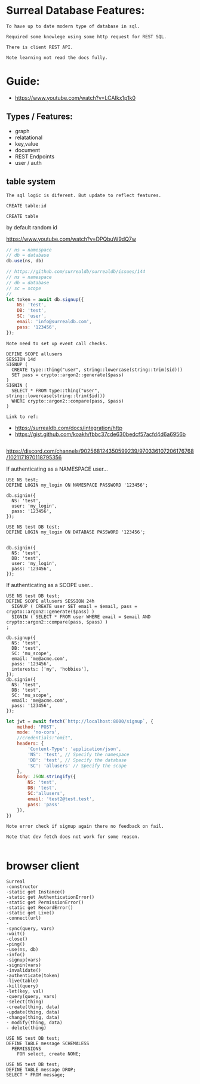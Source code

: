 
# Surreal Database Features:

	To have up to date modern type of database in sql.

	Required some knowlege using some http request for REST SQL.

	There is client REST API.

	Note learning not read the docs fully.

# Guide:
 - https://www.youtube.com/watch?v=LCAIkx1p1k0

## Types / Features:
- graph
- relatational
- key,value
- document
- REST Endpoints
- user / auth

## table system
	The sql logic is diferent. But update to reflect features.

```
CREATE table:id
```

```
CREATE table
```
by default random id


https://www.youtube.com/watch?v=DPQbuW9dQ7w


```js
// ns = namespace
// db = database
db.use(ns, db)

```

```js
// https://github.com/surrealdb/surrealdb/issues/144
// ns = namespace
// db = database
// sc = scope 
// 
let token = await db.signup({
	NS: 'test',
	DB: 'test',
	SC: 'user',
	email: 'info@surrealdb.com',
	pass: '123456',
});

```
	Note need to set up event call checks.
```
DEFINE SCOPE allusers 
SESSION 14d
SIGNUP (
  CREATE type::thing("user", string::lowercase(string::trim($id)))
  SET pass = crypto::argon2::generate($pass)
)
SIGNIN (
  SELECT * FROM type::thing("user", string::lowercase(string::trim($id)))
  WHERE crypto::argon2::compare(pass, $pass)
)
```
	Link to ref:
- https://surrealdb.com/docs/integration/http
- https://gist.github.com/koakh/fbbc37cde630bedcf57acfd4d6a6956b
```
```


https://discord.com/channels/902568124350599239/970336107206176768/1021171970118795356


If authenticating as a NAMESPACE user...
```
USE NS test;
DEFINE LOGIN my_login ON NAMESPACE PASSWORD '123456';

db.signin({
  NS: 'test',
  user: 'my_login',
  pass: '123456',
});
```


```
USE NS test DB test;
DEFINE LOGIN my_login ON DATABASE PASSWORD '123456';


db.signin({
  NS: 'test',
  DB: 'test',
  user: 'my_login',
  pass: '123456',
});
```

If authenticating as a SCOPE user...
```
USE NS test DB test;
DEFINE SCOPE allusers SESSION 24h
  SIGNUP ( CREATE user SET email = $email, pass = crypto::argon2::generate($pass) )
  SIGNIN ( SELECT * FROM user WHERE email = $email AND crypto::argon2::compare(pass, $pass) )
;
```
```
db.signup({
  NS: 'test',
  DB: 'test',
  SC: 'mu_scope',
  email: 'me@acme.com',
  pass: '123456',
  interests: ['my', 'hobbies'],
});
db.signin({
  NS: 'test',
  DB: 'test',
  SC: 'mu_scope',
  email: 'me@acme.com',
  pass: '123456',
});
```
```js
let jwt = await fetch(`http://localhost:8000/signup`, {
	method: 'POST',
	mode: 'no-cors',
	//credentials:"omit",
	headers: {
		'Content-Type': 'application/json',
		'NS': 'test', // Specify the namespace
		'DB': 'test', // Specify the database
		'SC': 'allusers' // Specify the scope
	},
	body: JSON.stringify({
		NS: 'test',
		DB: 'test',
		SC:'allusers',
		email: 'test2@test.test',
		pass: 'pass'
	}),
})
```
	Note error check if signup again there no feedback on fail.

	Note that dev fetch does not work for some reason.
```

```

# browser client
```
Surreal
-constructor
-static get Instance()
-static get AuthenticationError()
-static get PermissionError()
-static get RecordError()
-static get Live()
-connect(url)
-
-sync(query, vars)
-wait()
-close()
-ping()
-use(ns, db)
-info()
-signup(vars)
-signin(vars) 
-invalidate()
-authenticate(token)
-live(table)
-kill(query) 
-let(key, val)
-query(query, vars)
-select(thing)
-create(thing, data)
-update(thing, data)
-change(thing, data)
- modify(thing, data)
- delete(thing)

```


```
USE NS test DB test;
DEFINE TABLE message SCHEMALESS
  PERMISSIONS
    FOR select, create NONE;
```

```
USE NS test DB test;
DEFINE TABLE message DROP;
SELECT * FROM message;
```